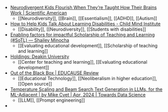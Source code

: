 - [Neurodivergent Kids Flourish When They’re Taught How Their Brains Work | Scientific American](https://www.scientificamerican.com/article/neurodivergent-kids-flourish-when-theyre-taught-how-their-brains-work/)
	- [[Neurodiversity]], [[Brain]], [[Essentialism]], [[ADHD]], [[Autism]]
- [How to Help Kids Talk About Learning Disabilities - Child Mind Institute](https://childmind.org/article/how-to-help-kids-talk-about-learning-disabilities/)
	- [[Disability]], [[Neurodiversity]], [[Students with disabilities]]
- [Enabling factors for impactful Scholarship of Teaching and Learning (#SoTL) — Shailey Minocha](https://www.shaileyminocha.info/blog/2024/4/26/enabling-factors-for-impactful-scholarship-of-teaching-and-learning-sotl)
	- [[Evaluating educational development]], [[Scholarship of teaching and learning]]
- [Holdings: Deakin University](https://ltr.edu.au/vufind/Record/365836)
	- [[Center for teaching and learning]], [[Evaluating educational development]]
- [Out of the Black Box | EDUCAUSE Review](https://er.educause.edu/articles/2017/3/out-of-the-black-box)
	- [[Educational Technology]], [[Neoliberalism in higher education]], [[Open source]]
- [Temperature Scaling and Beam Search Text Generation in LLMs, for the ML-Adjacent | by Mike Cvet | Apr, 2024 | Towards Data Science](https://towardsdatascience.com/temperature-scaling-and-beam-search-text-generation-in-llms-for-the-ml-adjacent-21212cc5dddb)
	- [[LLM]], [[Prompt engineering]]
-
